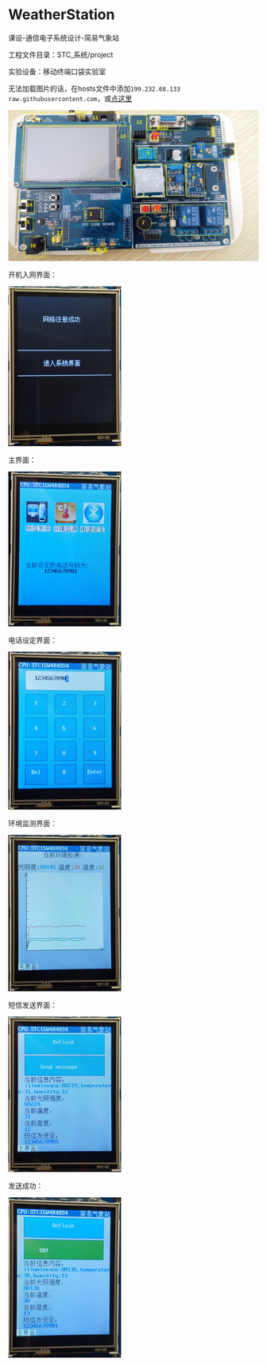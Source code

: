 # WeatherStation
课设-通信电子系统设计-简易气象站

工程文件目录：STC_系统/project

实验设备：移动终端口袋实验室

无法加载图片的话，在hosts文件中添加`199.232.68.133 raw.githubusercontent.com`，或[点这里](https://gitee.com/chdilo/BadAppleOSC/ "Gitee")

![20200818114853.jpg](https://raw.githubusercontent.com/chdilo/pictures/master/img/20200818114853.jpg)

开机入网界面：

![image-20200817231810188](https://raw.githubusercontent.com/chdilo/pictures/master/img/20200817231810.png)

主界面：

![image-20200817231859795](https://raw.githubusercontent.com/chdilo/pictures/master/img/20200817231859.png)

电话设定界面：

![image-20200817231935108](https://raw.githubusercontent.com/chdilo/pictures/master/img/20200817231935.png)

环境监测界面：

![image-20200817232003040](https://raw.githubusercontent.com/chdilo/pictures/master/img/20200817232003.png)

短信发送界面：

![image-20200817232148661](https://raw.githubusercontent.com/chdilo/pictures/master/img/20200817232148.png)

发送成功：

![image-20200817232241985](https://raw.githubusercontent.com/chdilo/pictures/master/img/20200817232242.png)